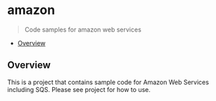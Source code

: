 # amazon

> Code samples for amazon web services

* [Overview](#overview)

<a name="overview"></a>
## Overview
This is a project that contains sample code for Amazon Web Services including SQS. Please see project for how to use.
